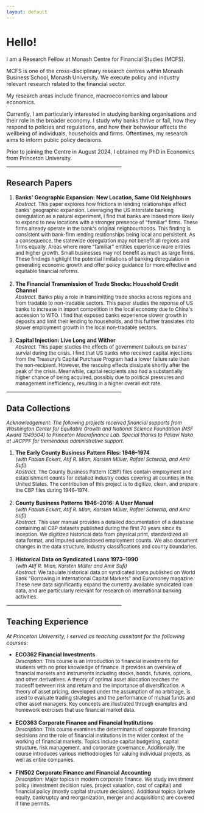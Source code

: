```yaml
---
layout: default
---
```


<h1>Hello!</h1>

<p>
  I am a Research Fellow at Monash Centre for Financial Studies (MCFS). 
</p>
    
<p>
  MCFS is one of the cross-disciplinary research centres within Monash Business School, Monash University. 
  We execute policy and industry relevant research related to the financial sector.
</p>
  
<p>
  My research areas include finance, macroeconomics and labour economics. 
</p>
    
<p>
  Currently, I am particularly interested in studying banking organisations and their role in the broader economy. 
  I study why banks thrive or fail, how they respond to policies and regulations, and how their behaviour affects the wellbeing of individuals, households and firms. 
  Oftentimes, my research aims to inform public policy decisions. 
</p>
  
<p>
  Prior to joining the Centre in August 2024, I obtained my PhD in Economics from Princeton University. 
</p>


<hr style="width:60%"> 

<h2>Research Papers</h2>

<ol>
  <li>
    <b>Banks' Geographic Expansion: New Location, Same Old Neighbours</b>
    <br>
    <font size="-1"><i>Abstract.</i> This paper explores how frictions in lending relationships affect banks' geographic expansion. Leveraging the US interstate banking deregulation as a natural experiment, I find that banks are indeed more likely to expand to new locations with a stronger presence of "familiar" firms. These firms already operate in the bank's original neighbourhoods. This finding is consistent with bank-firm lending relationships being local and persistent. As a consequence, the statewide deregulation may not benefit all regions and firms equally. Areas where more "familiar" entities experience more entries and higher growth. Small businesses may not benefit as much as large firms. These findings highlight the potential limitations of banking deregulation in generating economic growth and offer policy guidance for more effective and equitable financial reforms.</font>
  </li>
  <br>
  <li>
    <b>The Financial Transmission of Trade Shocks: Household Credit Channel</b> 
    <br>
    <font size="-1"><i>Abstract.</i> Banks play a role in transimitting trade shocks across regions and from tradable to non-tradable sectors. This paper studies the reponse of US banks to increase in import competition in the local economy due to China's accession to WTO. I find that exposed banks experience slower growth in deposits and limit their lending to households, and this further translates into slower employment growth in the local non-tradable sectors.</font>
  </li>
  <br>
  <li>
    <b>Capital Injection: Live Long and Wither</b>
    <br>
    <font size="-1"><i>Abstract.</i> This paper studies the effects of government bailouts on banks' survial during the crisis. I find that US banks who received capital injections from the Treasury’s Capital Purchase Program had a lower failure rate than the non-recipient. However, the rescuing effects dissipate shortly after the peak of the crisis. Meanwhile, capital recipients also had a substantially higher chance of being acquired, possibly due to political pressures and management inefficiency, resulting in a higher overall exit rate.</font>
  </li>
</ol>

<hr style="width:60%"> 

<h2>Data Collections</h2>

<p><font size="-1"><i>Acknowledgement: The following projects received financial supports from Washington Center for Equitable Growth and National Science Foundation (NSF Award 1949504) to Princeton Macrofinance Lab. Special thanks to Pallavi Nuka at JRCPPF for tremendous administrative support.</i></font></p>

<ol>
  <li>
    <b>The Early County Business Pattern Files: 1946–1974</b>
    <br>
    <font size="-1"><i>(with Fabian Eckert, Atif R. Mian, Karsten Müller, Rafael Schwalb, and Amir Sufi)</i></font>
    <br>
    <font size="-1"><i>Abstract.</i> The County Business Pattern (CBP) files contain employment and establishment counts for detailed industry codes covering all counties in the United States. The contribution of this project is to digitize, clean, and prepare the CBP files during 1946–1974.</font>
  </li>
  <br>
  <li>
    <b>County Business Patterns 1946–2016: A User Manual</b>
    <br>
    <font size="-1"><i>(with Fabian Eckert, Atif R. Mian, Karsten Müller, Rafael Schwalb, and Amir Sufi)</i></font>
    <br>
    <font size="-1"><i>Abstract.</i> This user manual provides a detailed documentation of a database containing all CBP datasets published during the first 70 years since its inception. We digitized historical data from physical print, standardized all data format, and imputed undisclosed employment counts. We also document changes in the data structure, industry classifications and county boundaries. </font>
  </li>
  <br>
  <li>
    <b>Historical Data on Syndicated Loans 1973–1990</b>
    <br>
    <font size="-1"><i>(with Atif R. Mian, Karsten Müller and Amir Sufi)</i></font>
    <br>
    <font size="-1"><i>Abstract.</i> We tabulate historical data on syndicated loans published on World Bank "Borrowing in International Capital Markets" and Euromoney magazine. These new data significantly expand the currently available syndicated loan data, and are particularly relevant for research on international banking activities.  </font>
  </li>
</ol>

<hr style="width:60%"> 

<h2>Teaching Experience</h2>

<p><i>At Princeton University, I served as teaching asssitant for the following courses:</i></p>

<ul>
  <li>
    <b>ECO362 Financial Investments</b>
    <br>
    <font size="-1"><i>Description:</i> This course is an introduction to financial investments for students with no prior knowledge of finance. It provides an overview of financial markets and instruments including stocks, bonds, futures, options, and other derivatives. A theory of optimal asset allocation teaches the tradeoff between risk and return and the importance of diversification. A theory of asset pricing, developed under the assumption of no arbitrage, is used to evaluate trading strategies and the performance of mutual funds and other asset managers. Key concepts are illustrated through examples and homework exercises that use financial market data.</font>
  </li>
  <br>
  <li>
    <b>ECO363 Corporate Finance and Financial Institutions</b>
    <br>
    <font size="-1"><i>Description:</i> This course examines the determinants of corporate financing decisions and the role of financial institutions in the wider context of the working of financial markets. Topics include capital budgeting, capital structure, risk management, and corporate governance. Additionally, the course introduces various methodologies for valuing individual projects, as well as entire companies.</font>
  </li>
  <br>
  <li>
    <b>FIN502 Corporate Finance and Financial Accounting</b>
    <br>
    <font size="-1"><i>Description:</i> Major topics in modern corporate finance. We study investment policy (investment decision rules, project valuation, cost of capital) and financial policy (mostly capital structure decisions). Additional topics (private equity, bankruptcy and reorganization, merger and acquisitions) are covered if time permits.</font>
  </li>
</ul>
